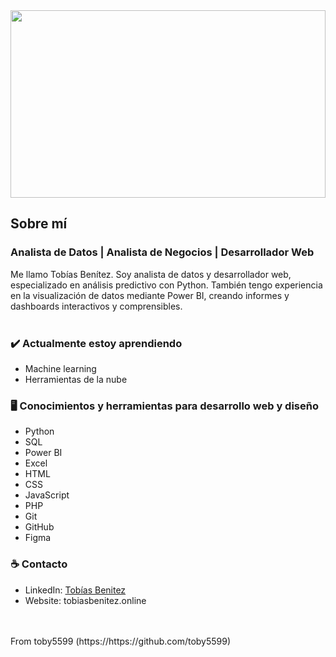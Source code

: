 <img src="https://raw.githubusercontent.com/toby5599/toby5599/main/imágenes/header.png" width="100%" height="300" />

## Sobre mí
### Analista de Datos | Analista de Negocios | Desarrollador Web
Me llamo Tobías Benítez. Soy analista de datos y desarrollador web, especializado en análisis predictivo con Python. También tengo experiencia en la visualización de datos mediante Power BI, creando informes y dashboards interactivos y comprensibles.
<br>
<br>




### ✔️ Actualmente estoy aprendiendo
- Machine learning
- Herramientas de la nube

### 	🖥️ Conocimientos y herramientas para desarrollo web y diseño
  - Python
  - SQL
  - Power BI
  - Excel
  - HTML
  - CSS
  - JavaScript
  - PHP
  - Git
  - GitHub
  - Figma

### ☕ Contacto
- LinkedIn: <a href = "https://www.linkedin.com/in/tobías-benitez/">Tobías Benitez</a>
- Website: tobiasbenitez.online
<br>
<br>
From toby5599 (https://https://github.com/toby5599)

